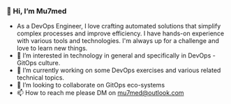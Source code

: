 ### 👋 Hi, I’m Mu7med 
- As a DevOps Engineer, I love crafting automated solutions that simplify complex processes and improve efficiency. I have hands-on experience with various tools and technologies. I'm always up for a challenge and love to learn new things.
- 👀 I’m interested in technology in general and specifically in DevOps - GitOps culture.
- 🌱 I’m currently working on some DevOps exercises and various related technical topics.
- 💞️ I’m looking to collaborate on GitOps eco-systems 
- 📫 How to reach me please DM on mu7med@outlook.com





<!---
Mu7med/Mu7med is a ✨ special ✨ repository because its `README.md` (this file) appears on your GitHub profile.
You can click the Preview link to take a look at your changes.
--->
<!--START_SECTION:badges-->
<!--END_SECTION:badges-->
